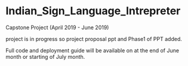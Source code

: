 # Indian_Sign_Language_Intrepreter
Capstone Project (April 2019 - June 2019)

project is in progress so project proposal ppt and Phase1 of PPT added.

Full code and deployment guide will be available on at the end of June month or starting of July month.

